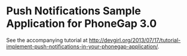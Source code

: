 Push Notifications Sample Application for PhoneGap 3.0
======================================================
See the accompanying tutorial at http://devgirl.org/2013/07/17/tutorial-implement-push-notifications-in-your-phonegap-application/.
